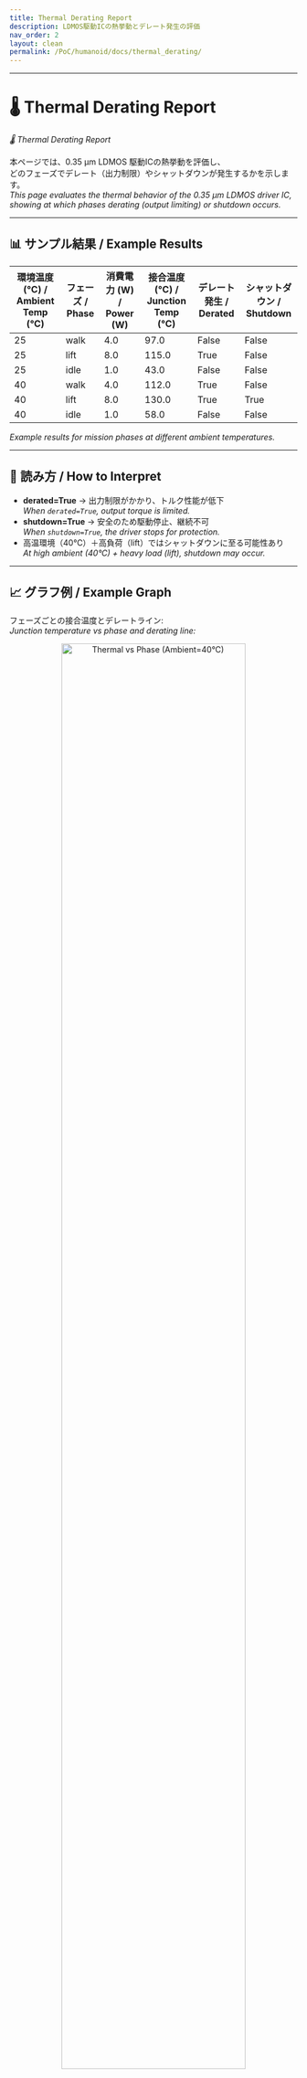 ```yaml
---
title: Thermal Derating Report
description: LDMOS駆動ICの熱挙動とデレート発生の評価
nav_order: 2
layout: clean
permalink: /PoC/humanoid/docs/thermal_derating/
---
```


---

# 🌡️ Thermal Derating Report  
*🌡️ Thermal Derating Report*

本ページでは、0.35 µm LDMOS 駆動ICの熱挙動を評価し、  
どのフェーズでデレート（出力制限）やシャットダウンが発生するかを示します。  
*This page evaluates the thermal behavior of the 0.35 µm LDMOS driver IC,  
showing at which phases derating (output limiting) or shutdown occurs.*

---

## 📊 サンプル結果 / Example Results

| 環境温度 (°C) / Ambient Temp (°C) | フェーズ / Phase | 消費電力 (W) / Power (W) | 接合温度 (°C) / Junction Temp (°C) | デレート発生 / Derated | シャットダウン / Shutdown |
|----------------------------------|-----------------|--------------------------|------------------------------------|------------------------|---------------------------|
| 25                               | walk            | 4.0                      | 97.0                               | False                  | False |
| 25                               | lift            | 8.0                      | 115.0                              | True                   | False |
| 25                               | idle            | 1.0                      | 43.0                               | False                  | False |
| 40                               | walk            | 4.0                      | 112.0                              | True                   | False |
| 40                               | lift            | 8.0                      | 130.0                              | True                   | True  |
| 40                               | idle            | 1.0                      | 58.0                               | False                  | False |

*Example results for mission phases at different ambient temperatures.*

---

## 🔎 読み方 / How to Interpret
- **derated=True** → 出力制限がかかり、トルク性能が低下  
  *When `derated=True`, output torque is limited.*  
- **shutdown=True** → 安全のため駆動停止、継続不可  
  *When `shutdown=True`, the driver stops for protection.*  
- 高温環境（40℃）＋高負荷（lift）ではシャットダウンに至る可能性あり  
  *At high ambient (40°C) + heavy load (lift), shutdown may occur.*

---

## 📈 グラフ例 / Example Graph
フェーズごとの接合温度とデレートライン:  
*Junction temperature vs phase and derating line:*

<p align="center">
  <img src="https://samizo-aitl.github.io/AITL-H/PoC/humanoid/systemdk/reports/thermal_derating/thermal_vs_phase_40C.png" 
       alt="Thermal vs Phase (Ambient=40°C)" width="80%">
</p>

---

## ✅ 設計判断 / Design Decision
- **通常環境 (25°C): 安全動作**  
  *Safe operation at 25°C*  
- **高温環境 (40°C): liftフェーズでデレート・シャットダウンリスク**  
  *At 40°C, derating and shutdown risk during lift phase*  
- **対策候補 / Countermeasures:**  
  - ヒートシンク強化  
    *Enhance heat sinking*  
  - PWM制御による発熱低減  
    *Reduce heating via PWM control*  
  - 連続高負荷動作の制限  
    *Limit continuous heavy load operation*

---

[⬅️ 戻る Back](../)
